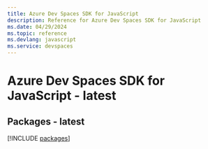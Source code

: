 ```yaml
---
title: Azure Dev Spaces SDK for JavaScript
description: Reference for Azure Dev Spaces SDK for JavaScript
ms.date: 04/29/2024
ms.topic: reference
ms.devlang: javascript
ms.service: devspaces
---
```

# Azure Dev Spaces SDK for JavaScript - latest
## Packages - latest
[!INCLUDE [packages](dev-spaces-index.md)]